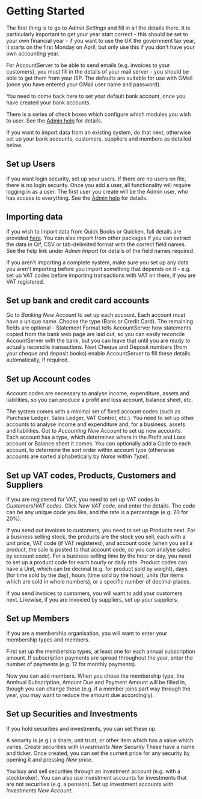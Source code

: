 # Getting Started

The first thing is to go to *Admin* *Settings* and fill in all the details there. It is particularly important to get your year start correct - this should be set to your own financial year - if you want to use the UK the government tax year, it starts on the first Monday on April, but only use this if you don't have your own accounting year.

For AccountServer to be able to send emails (e.g. invoices to your customers), you must fill in the details of your mail server - you should be able to get them from your ISP. The defaults are suitable for use with GMail (once you have entered your GMail user name and password).

You need to come back here to set your default bank account, once you have created your bank accounts.

There is a series of check boxes which configure which modules you wish to user. See the [Admin help](admin.md) for details.

If you want to import data from an existing system, do that next, otherwise set up your bank accounts, customers, suppliers and members as detailed below.

## Set up Users

If you want login security, set up your users. If there are no users on file, there is no login security. Once you add a user, all functionality will require logging in as a user. The first user you create will be the Admin user, who has access to everything. See the [Admin help](admin.md) for details.

## Importing data

If you wish to import data from Quick Books or Quicken, full details are provided [here](admin_import.md). You can also import from other packages if you can extract the data in Qif, CSV or tab-delimited format with the correct field names. See the help link under *Admin* *Import* for details of the field names required.

If you aren't importing a complete system, make sure you set up any data you aren't importing before you import something that depends on it - e.g. set up VAT codes before importing transactions with VAT on them, if you are VAT registered.

## Set up bank and credit card accounts

Go to *Banking* *New Account* to set up each account. Each account must have a unique name. Choose the type (Bank or Credit Card). The remaining fields are optional - Statement Format tells AccountServer how statements copied from the bank web page are laid out, so you can easily reconcile AccountServer with the bank, but you can leave that until you are ready to actually reconcile transactions. Next Cheque and Deposit numbers (from your cheque and deposit books) enable AccountServer to fill these details automatically, if required.

## Set up Account codes

Account codes are necessary to analyse income, expenditure, assets and liabilities, so you can produce a profit and loss account, balance sheet, etc.

The system comes with a minimal set of fixed account codes (such as Purchase Ledger, Sales Ledger, VAT Control, etc.). You need to set up other accounts to analyse income and expenditure and, for a business, assets and liabilities. Got to *Accounting* *New Account* to set up new accounts. Each account has a type, which determines where in the Profit and Loss account or Balance sheet it comes. You can optionally add a Code to each account, to determine the sort order within account type (otherwise accounts are sorted alphabetically by _Name_ within _Type_).

## Set up VAT codes, Products, Customers and Suppliers

If you are registered for VAT, you need to set up VAT codes in *Customers*/*VAT codes*. Click *New VAT code*, and enter the details. The code can be any unique code you like, and the rate is a percentage (e.g. 20 for 20%).

If you send out invoices to customers, you need to set up Products next. For a business selling stock, the products are the stock you sell, each with a unit price, VAT code (if VAT registered), and account code (when you sell a product, the sale is posted to that account code, so you can analyse sales by account code). For a business selling time by the hour or day, you need to set up a product code for each hourly or daily rate. Product codes can have a Unit, which can be decimal (e.g. for product sold by weight), days (for time sold by the day), hours (time sold by the hour), units (for items which are sold in whole numbers), or a specific number of decimal places.

If you send invoices to customers, you will want to add your customers next. Likewise, if you are invoiced by suppliers, set up your suppliers.

## Set up Members

If you are a membership organisation, you will want to enter your membership types and members. 

First set up the membership types, at least one for each annual subscription amount. If subscription payments are spread throughout the year, enter the number of payments (e.g. 12 for monthly payments).

Now you can add members. When you chose the membership type, the Annhual Subscription, Amount Due and Payment Amount will be filled in, though you can change these (e.g. if a member joins part way through the year, you may want to reduce the amount due accordingly).

## Set up Securities and Investments

If you hold securities and investments, you can set these up. 

A security is (e.g.) a share, unit trust, or other item which has a value which varies. Create securities with *Investments* *New Security* These have a name and ticker. Once created, you can set the current price for any security by opening it and pressing *New price*.

You buy and sell securities through an investment account (e.g. with a stockbroker). You can also use investment accounts for investments that are not securities (e.g. a pension). Set up investment accounts with *Investments* *New Account*.

